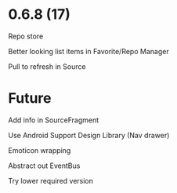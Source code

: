 # 0.6.8 (17)

Repo store

Better looking list items in Favorite/Repo Manager

Pull to refresh in Source

# Future

Add info in SourceFragment

Use Android Support Design Library (Nav drawer)

Emoticon wrapping

Abstract out EventBus

Try lower required version